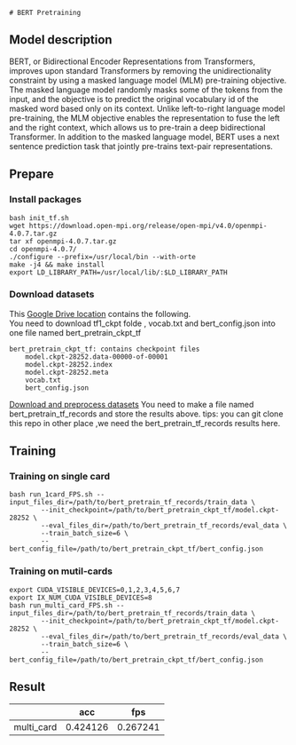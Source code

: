     # BERT Pretraining

## Model description
BERT, or Bidirectional Encoder Representations from Transformers, improves upon standard Transformers by removing the unidirectionality constraint by using a masked language model (MLM) pre-training objective. The masked language model randomly masks some of the tokens from the input, and the objective is to predict the original vocabulary id of the masked word based only on its context. Unlike left-to-right language model pre-training, the MLM objective enables the representation to fuse the left and the right context, which allows us to pre-train a deep bidirectional Transformer. In addition to the masked language model, BERT uses a next sentence prediction task that jointly pre-trains text-pair representations.

## Prepare

### Install packages

```shell
bash init_tf.sh
wget https://download.open-mpi.org/release/open-mpi/v4.0/openmpi-4.0.7.tar.gz
tar xf openmpi-4.0.7.tar.gz
cd openmpi-4.0.7/
./configure --prefix=/usr/local/bin --with-orte
make -j4 && make install
export LD_LIBRARY_PATH=/usr/local/lib/:$LD_LIBRARY_PATH
```

### Download datasets

This [Google Drive location](https://drive.google.com/drive/folders/1oQF4diVHNPCclykwdvQJw8n_VIWwV0PT) contains the following.  
You need to download tf1_ckpt folde , vocab.txt and bert_config.json into one file named bert_pretrain_ckpt_tf

```
bert_pretrain_ckpt_tf: contains checkpoint files
    model.ckpt-28252.data-00000-of-00001
    model.ckpt-28252.index
    model.ckpt-28252.meta
    vocab.txt
    bert_config.json
```
[Download and preprocess datasets](https://github.com/mlcommons/training/tree/master/language_model/tensorflow/bert#generate-the-tfrecords-for-wiki-dataset)
You need to make a file named  bert_pretrain_tf_records and store the results above.
tips: you can git clone this repo in other place ,we need the bert_pretrain_tf_records results here.


## Training

### Training on single card

```shell
bash run_1card_FPS.sh --input_files_dir=/path/to/bert_pretrain_tf_records/train_data \
        --init_checkpoint=/path/to/bert_pretrain_ckpt_tf/model.ckpt-28252 \
        --eval_files_dir=/path/to/bert_pretrain_tf_records/eval_data \
        --train_batch_size=6 \
        --bert_config_file=/path/to/bert_pretrain_ckpt_tf/bert_config.json
```

### Training on mutil-cards
```shell
export CUDA_VISIBLE_DEVICES=0,1,2,3,4,5,6,7
export IX_NUM_CUDA_VISIBLE_DEVICES=8
bash run_multi_card_FPS.sh --input_files_dir=/path/to/bert_pretrain_tf_records/train_data \
        --init_checkpoint=/path/to/bert_pretrain_ckpt_tf/model.ckpt-28252 \
        --eval_files_dir=/path/to/bert_pretrain_tf_records/eval_data \
        --train_batch_size=6 \
        --bert_config_file=/path/to/bert_pretrain_ckpt_tf/bert_config.json
```
 
## Result

|               | acc       |       fps |
| ---           | ---       | ---       |
|    multi_card |  0.424126  | 0.267241|